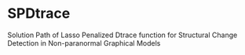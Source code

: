 # SPDtrace
 Solution Path of Lasso Penalized Dtrace function for Structural Change Detection in Non-paranormal Graphical Models
